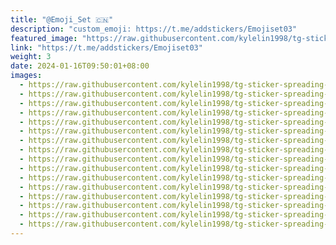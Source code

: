 ```yaml
---
title: "@Emoji_Set 🇨🇳"
description: "custom_emoji: https://t.me/addstickers/Emojiset03"
featured_image: "https://raw.githubusercontent.com/kylelin1998/tg-sticker-spreading-worldwide-images/main/img/68663e0f-0d76-462f-aea0-1bc4583c5aca.jpg"
link: "https://t.me/addstickers/Emojiset03"
weight: 3
date: 2024-01-16T09:50:01+08:00
images:
  - https://raw.githubusercontent.com/kylelin1998/tg-sticker-spreading-worldwide-images/main/img/68663e0f-0d76-462f-aea0-1bc4583c5aca.jpg
  - https://raw.githubusercontent.com/kylelin1998/tg-sticker-spreading-worldwide-images/main/img/2e524224-a6a7-463f-a471-d59235752486.jpg
  - https://raw.githubusercontent.com/kylelin1998/tg-sticker-spreading-worldwide-images/main/img/e90e3663-073d-4894-98cb-813bfe040cef.jpg
  - https://raw.githubusercontent.com/kylelin1998/tg-sticker-spreading-worldwide-images/main/img/b16f4c69-20ae-4e2b-88da-939704af009b.jpg
  - https://raw.githubusercontent.com/kylelin1998/tg-sticker-spreading-worldwide-images/main/img/325d1bcc-e836-4e42-be3f-8f53836cb35d.jpg
  - https://raw.githubusercontent.com/kylelin1998/tg-sticker-spreading-worldwide-images/main/img/0336c319-2261-46ac-81f5-31ec363d21d0.jpg
  - https://raw.githubusercontent.com/kylelin1998/tg-sticker-spreading-worldwide-images/main/img/aba31938-87cb-44de-a3a2-b01d0bfa5318.jpg
  - https://raw.githubusercontent.com/kylelin1998/tg-sticker-spreading-worldwide-images/main/img/60a4f1d0-49ea-43b9-9c92-b0df4441b374.jpg
  - https://raw.githubusercontent.com/kylelin1998/tg-sticker-spreading-worldwide-images/main/img/3f367103-79b0-4db5-a453-73bbbecd7daa.jpg
  - https://raw.githubusercontent.com/kylelin1998/tg-sticker-spreading-worldwide-images/main/img/ade248ed-7e3b-4917-afc4-9c9c0d3a0239.jpg
  - https://raw.githubusercontent.com/kylelin1998/tg-sticker-spreading-worldwide-images/main/img/3f478333-d390-44cf-9ffa-abc2e35b4503.jpg
  - https://raw.githubusercontent.com/kylelin1998/tg-sticker-spreading-worldwide-images/main/img/9ffdefae-3e31-42c8-9434-9d77fb3aa9fd.jpg
  - https://raw.githubusercontent.com/kylelin1998/tg-sticker-spreading-worldwide-images/main/img/a6474b6e-4ee5-4469-86d3-741bd007eb5b.jpg
  - https://raw.githubusercontent.com/kylelin1998/tg-sticker-spreading-worldwide-images/main/img/6f776bd1-1ade-4122-b566-dade12d4a4f3.jpg
  - https://raw.githubusercontent.com/kylelin1998/tg-sticker-spreading-worldwide-images/main/img/735ebd6c-3bd2-4d20-aa20-34bb58611d45.jpg
  - https://raw.githubusercontent.com/kylelin1998/tg-sticker-spreading-worldwide-images/main/img/f88ff4bd-6423-4d7c-a198-45f3f5f6840c.jpg
---
```


